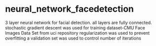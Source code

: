 # neural_network_facedetection
3 layer neural network for facial detection. all layers are fully connected. stochastic gradient descent was used for training
dataset-CMU Face Images Data Set from uci repository
regularization was used to prevent overfitting
a validation set was used to control number of iterations
